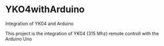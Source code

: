 # YKO4withArduino
Integration of YK04 and Arduino


This project is the integration of YK04 (315 Mhz) remote controll with the Arduino Uno
